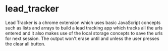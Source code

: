 # lead_tracker

Lead Tracker is a chrome extension which uses basic JavaScript concepts such as lists and arrays to build a lead tracking app which tracks all the urls entered and it also makes use of the local storage concepts to save the urls for next session. The output won't erase until and unless the user presses the clear all button. 

